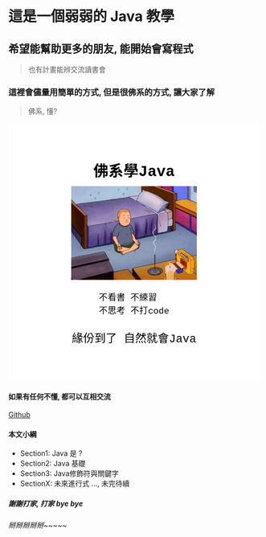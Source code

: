 # 這是一個弱弱的 Java 教學

## 希望能幫助更多的朋友, 能開始會寫程式
> 也有計畫能辨交流讀書會

### 這裡會儘量用簡單的方式, 但是很佛系的方式, 讓大家了解
> 佛系, 懂?
<img src="pic1.png" alt="drawing" width="500"/>

#### 如果有任何不懂, 都可以互相交流
[Github](https://github.com/wangchenshu/start-java)

#### 本文小綱
* Section1: Java 是 ?
* Section2: Java 基礎
* Section3: Java修飾符與關鍵字
* SectionX: 未來進行式 ..., 未完待續

##### 謝謝打家, 打家 bye bye

###### 掰掰掰掰掰~~~~~